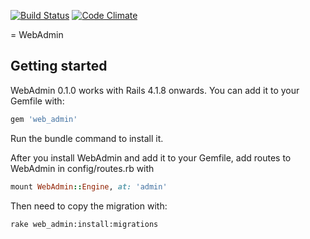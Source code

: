 [![Build Status](https://semaphoreci.com/api/v1/projects/c7dbc9ee-0349-420d-8899-43c3efd0b587/509165/badge.svg)](https://semaphoreci.com/rodrigoulisses/webadmin)
[![Code Climate](https://codeclimate.com/github/devworkstecnology/webadmin/badges/gpa.svg)](https://codeclimate.com/github/devworkstecnology/webadmin)

= WebAdmin

## Getting started

WebAdmin 0.1.0 works with Rails 4.1.8 onwards. You can add it to your Gemfile with:

```ruby
gem 'web_admin'
```

Run the bundle command to install it.

After you install WebAdmin and add it to your Gemfile, add routes to WebAdmin in config/routes.rb with

```ruby
mount WebAdmin::Engine, at: 'admin'
```

Then need to copy the migration with:

```console
rake web_admin:install:migrations
```
